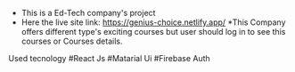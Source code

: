 * This is a Ed-Tech company's project
* Here the live site link: https://genius-choice.netlify.app/
*This Company offers different type's exciting courses but user should log in to see this courses or Courses details.

Used tecnology
#React Js
#Matarial Ui
#Firebase Auth
